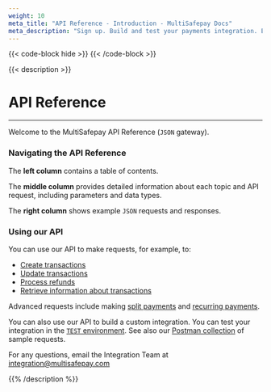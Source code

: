 ```yaml
---
weight: 10
meta_title: "API Reference - Introduction - MultiSafepay Docs"
meta_description: "Sign up. Build and test your payments integration. Explore our products and services. Use our API Reference, SDKs, and wrappers. Get support."
---
```

{{< code-block hide >}}
{{< /code-block >}}

{{< description >}}
# API Reference
<hr class="separator">

Welcome to the MultiSafepay API Reference (``JSON`` gateway).

### Navigating the API Reference

The **left column** contains a table of contents. 

The **middle column** provides detailed information about each topic and API request, including parameters and data types.

The **right column** shows example ``JSON`` requests and responses.

### Using our API

You can use our API to make requests, for example, to:

- [Create transactions](#orders)
- [Update transactions](#update-an-order)
- [Process refunds](#create-a-refund)
- [Retrieve information about transactions](#retrieve-an-order)

Advanced requests include making [split payments](#split-payments) and [recurring payments](#recurring-payment).

You can also use our API to build a custom integration. You can test your integration in the [``TEST`` environment](#environments). See also our [Postman collection](https://github.com/MultiSafepay/multisafepay-postman-collection) of sample requests.

For any questions, email the Integration Team at <integration@multisafepay.com>

{{% /description %}}
